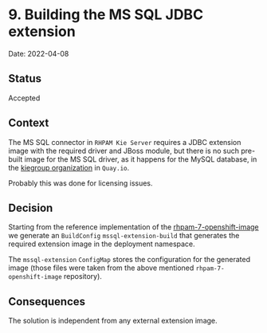 # 9. Building the MS SQL JDBC extension

Date: 2022-04-08

## Status

Accepted

## Context

The MS SQL connector in `RHPAM Kie Server` requires a JDBC extension image with the required driver and JBoss module, but there 
is no such pre-built image for the MS SQL driver, as it happens for the MySQL database, in the [kiegroup
organization](https://quay.io/organization/kiegroup) in `Quay.io`. 

Probably this was done for licensing issues.

## Decision

Starting from the reference implementation of the [rhpam-7-openshift-image](https://github.com/jboss-container-images/rhpam-7-openshift-image/tree/main/templates/contrib/jdbc/cekit)
we generate an `BuildConfig` `mssql-extension-build` that generates the required extension image in the deployment namespace.

The `mssql-extension` `ConfigMap` stores the configuration for the generated image (those files were taken from the above mentioned
`rhpam-7-openshift-image` repository).

## Consequences

The solution is independent from any external extension image.
